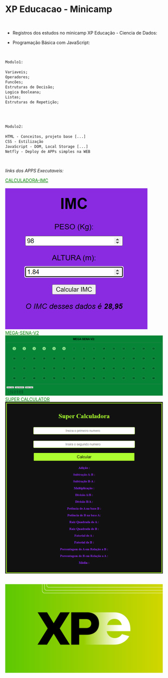 # XP Educacao - Minicamp

<br>

- Registros dos estudos no minicamp XP Educação - Ciencia de Dados:

* Programação Básica com JavaScript:

<br>

    Modulo1:

    Variaveis;
    Operadores;
    Funcões;
    Estruturas de Decisão;
    Logica Booleana;
    Listas;
    Estruturas de Repetição;

<br>

<br>

    Modulo2:

    HTML - Conceitos, projeto base [...]
    CSS - Estilização
    JavaScript - DOM, Local Storage [...]
    Netfly - Deploy de APPs simples na WEB

<br>

_links dos APPS Executaveis:_

<a href="calculadora-imc-xp.netlify.app" style="color: green;">CALCULADORA-IMC</a>
<br>
<br>
<img src="/img/imc.png" alt="My cool logo"/>
<br>
<a href="https://mega-sena-local-storage.netlify.app/" style="color: green;">MEGA-SENA-V2</a>
<img src="/img/megasena.png" alt="My cool logo"/>
<br>
<a href="https://super-calculadora-xp.netlify.app/" style="color: green;">SUPER CALCULATOR</a>
<img src="/img/superCalculator.png" alt="My cool logo"/>
<br>
<br>

<img src="/img/img.png" alt="My cool logo"/>
